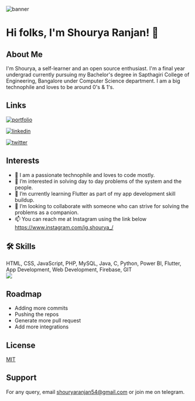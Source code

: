 ![banner](https://www.canva.com/design/DAFRYfJ0c3g/view)

# Hi folks, I'm Shourya Ranjan! 👋


##  About Me
I'm Shourya, a self-learner and an open source enthusiast. 
I'm a final year undergrad currently pursuing my Bachelor's degree in Sapthagiri College of Engineering, Bangalore under Computer Science department. I am a big technophile and loves to be around 0's & 1's. 


##  Links
[![portfolio](https://img.shields.io/badge/my_portfolio-000?style=for-the-badge&logo=ko-fi&logoColor=white)](https://drive.google.com/file/d/1lto8zhj9ezVMDaiw1o1n8TSdzMLALU-o/view?usp=sharing)

[![linkedin](https://img.shields.io/badge/linkedin-0A66C2?style=for-the-badge&logo=linkedin&logoColor=white)](https://www.linkedin.com/in/shourya-ranjan-577746107/)

[![twitter](https://img.shields.io/badge/twitter-1DA1F2?style=for-the-badge&logo=twitter&logoColor=white)](https://twitter.com/ShouryaRanjan54)


## Interests
- 💞️ I am a passionate technophile and loves to code mostly.
- 👀 I’m interested in solving day to day problems of the system and the people.
- 🌱 I’m currently learning Flutter as part of my app development skill buildup.
- 💞️ I’m looking to collaborate with someone who can strive for solving the problems as a companion.
- 📫 You can reach me at Instagram using the link below https://www.instagram.com/ig.shourya_/ 

## 🛠 Skills
HTML, CSS, JavaScript, PHP, MySQL, Java, C, Python, Power BI, Flutter, App Development, Web Development, Firebase, GIT  
![](https://img.shields.io/badge/Code-React-informational?style=flat&logo=react&color=61DAFB)


## Roadmap

- Adding more commits
- Pushing the repos
- Generate more pull request
- Add more integrations


## License

[MIT](https://choosealicense.com/licenses/mit/)


## Support

For any query, email shouryaranjan54@gmail.com or join me on telegram.


